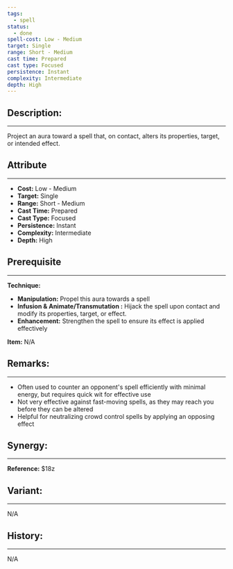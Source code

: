 ```yaml
---
tags:
  - spell
status:
  - done
spell-cost: Low - Medium
target: Single
range: Short - Medium
cast time: Prepared
cast type: Focused
persistence: Instant
complexity: Intermediate
depth: High
---
```

## Description:  
---  
Project an aura toward a spell that, on contact, alters its properties, target, or intended effect.  
  
## Attribute  
___  
- __Cost:__ Low - Medium  
- __Target:__ Single  
- __Range:__ Short - Medium  
- __Cast Time:__ Prepared  
- __Cast Type:__ Focused  
- __Persistence:__ Instant  
- __Complexity:__ Intermediate  
- __Depth:__ High  
  
## Prerequisite  
___  
__Technique:__  
  
- __Manipulation:__ Propel this aura towards a spell  
- __Infusion & Animate/Transmutation :__ Hijack the spell upon contact and modify its properties, target, or effect.  
- __Enhancement:__ Strengthen the spell to ensure its effect is applied effectively  
  
__Item:__ N/A  
## Remarks:  
___  
- Often used to counter an opponent's spell efficiently with minimal energy, but requires quick wit for effective use  
- Not very effective against fast-moving spells, as they may reach you before they can be altered  
- Helpful for neutralizing crowd control spells by applying an opposing effect  
  
## Synergy:  
___  
  
__Reference:__ $18z  
  
## Variant:  
___  
  
N/A  
  
## History:  
___  
N/A